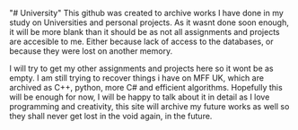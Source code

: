 "# University" 
This github was created to archive works I have done in my study on Universities and personal projects.
As it wasnt done soon enough, it will be more blank than it should be as not all assignments and projects are accesible to me.
Either because lack of access to the databases, or because they were lost on another memory.

I will try to get my other assignments and projects here so it wont be as empty.
I am still trying to recover things i have on MFF UK, which are archived as C++, python, more C# and efficient algorithms.
Hopefully this will be enough for now, I will be happy to talk about it in detail as I love programming and creativity, this site will archive my future works as well so they shall never get lost in the void again, in the future.
